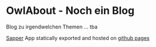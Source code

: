 # OwlAbout - Noch ein Blog

Blog zu irgendwelchen Themen ... tba

[Sapper](https://sapper.svelte.dev/) App statically exported and hosted on [github pages](https://pages.github.com/)
